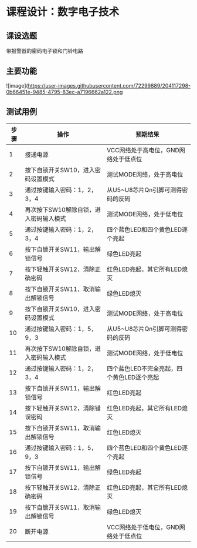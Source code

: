 # 课程设计：数字电子技术
## 课设选题
带报警器的密码电子锁和门铃电路
## 主要功能
![image](https://user-images.githubusercontent.com/72299889/204117298-0b66451e-9485-4795-83ec-a7196662a122.png
## 测试用例
| **步骤** | **操作** | **预期结果** |
| --- | --- | --- |
| 1 | 接通电源 | VCC网络处于高电位，GND网络处于低点位 |
| 2 | 按下自锁开关SW10，进入密码设置模式 | 测试MODE网络，处于高电位 |
| 3 | 通过按键输入密码：1，2，3，4 | 从U5~U8芯片Qn引脚可测得密码的反码 |
| 4 | 再次按下SW10解除自锁，进入密码输入模式 | 测试MODE网络，处于低电位 |
| 5 | 通过按键输入密码：1，2，3，4 | 四个蓝色LED和四个黄色LED逐个亮起 |
| 6 | 按下自锁开关SW11，输出解锁信号 | 绿色LED亮起 |
| 7 | 按下轻触开关SW12，清除正确密码 | 红色LED亮起，其它所有LED熄灭 |
| 8 | 按下自锁开关SW11，取消输出解锁信号 | 绿色LED熄灭 |
| 9 | 按下自锁开关SW10，进入密码设置模式 | 测试MODE网络，处于高电位 |
| 10 | 通过按键输入密码：1，5，9，3 | 从U5~U8芯片Qn引脚可测得密码的反码 |
| 11 | 再次按下SW10解除自锁，进入密码输入模式 | 测试MODE网络，处于低电位 |
| 12 | 通过按键输入密码：1，2，3，4 | 四个蓝色LED不完全亮起，四个黄色LED逐个亮起 |
| 13 | 按下自锁开关SW11，输出解锁信号 | 红色LED亮起 |
| 14 | 按下轻触开关SW12，清除错误密码 | 红色LED亮起，其它所有LED熄灭 |
| 15 | 按下自锁开关SW11，取消输出解锁信号 | 红色LED熄灭 |
| 16 | 通过按键输入密码：1，5，9，3 | 四个蓝色LED和四个黄色LED逐个亮起 |
| 17 | 按下自锁开关SW11，输出解锁信号 | 绿色LED亮起 |
| 18 | 按下轻触开关SW12，清除正确密码 | 红色LED亮起，其它所有LED熄灭 |
| 19 | 按下自锁开关SW11，取消输出解锁信号 | 绿色LED熄灭 |
| 20 | 断开电源 | VCC网络处于低电位，GND网络处于低点位 |
